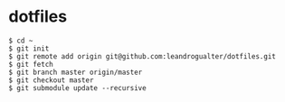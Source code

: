 # dotfiles

    $ cd ~
    $ git init
    $ git remote add origin git@github.com:leandrogualter/dotfiles.git
    $ git fetch
    $ git branch master origin/master
    $ git checkout master
    $ git submodule update --recursive
